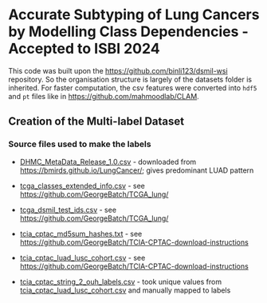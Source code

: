 # Accurate Subtyping of Lung Cancers by Modelling Class Dependencies - Accepted to ISBI 2024

This code was built upon the https://github.com/binli123/dsmil-wsi repository. So the organisation structure is largely 
of the datasets folder is inherited. For faster computation, the csv features were converted into `hdf5`
and `pt` files like in https://github.com/mahmoodlab/CLAM.  

## Creation of the Multi-label Dataset

### Source files used to make the labels

* [DHMC_MetaData_Release_1.0.csv](labels/source_copies_for_label_files/DHMC_MetaData_Release_1.0.csv) - downloaded from https://bmirds.github.io/LungCancer/; gives predominant LUAD pattern

* [tcga_classes_extended_info.csv](labels/source_copies_for_label_files/tcga_classes_extended_info.csv) - see https://github.com/GeorgeBatch/TCGA_lung/
* [tcga_dsmil_test_ids.csv](labels/source_copies_for_label_files/tcga_dsmil_test_ids.csv) - see https://github.com/GeorgeBatch/TCGA_lung/

* [tcia_cptac_md5sum_hashes.txt](labels/source_copies_for_label_files/tcia_cptac_md5sum_hashes.txt) - see https://github.com/GeorgeBatch/TCIA-CPTAC-download-instructions
* [tcia_cptac_luad_lusc_cohort.csv](labels/source_copies_for_label_files/tcia_cptac_luad_lusc_cohort.csv) - see https://github.com/GeorgeBatch/TCIA-CPTAC-download-instructions
* [tcia_cptac_string_2_ouh_labels.csv](labels/source_copies_for_label_files/tcia_cptac_string_2_ouh_labels.csv) - took unique values from [tcia_cptac_luad_lusc_cohort.csv](labels/source_copies_for_label_files/tcia_cptac_luad_lusc_cohort.csv) and manually mapped to labels



